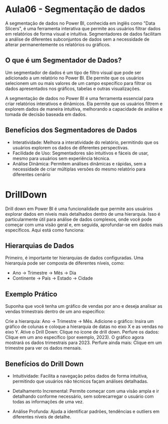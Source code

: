 # Aula06 - Segmentação de dados
A segmentação de dados no Power BI, conhecida em inglês como "Data Slicers", é uma ferramenta interativa que permite aos usuários filtrar dados em relatórios de forma visual e intuitiva. Segmentadores de dados facilitam a análise de diferentes subconjuntos de dados sem a necessidade de alterar permanentemente os relatórios ou gráficos.

## O que é um Segmentador de Dados?
Um segmentador de dados é um tipo de filtro visual que pode ser adicionado a um relatório no Power BI. Ele permite que os usuários selecionem um ou mais valores de um campo específico para filtrar os dados apresentados nos gráficos, tabelas e outras visualizações.

A segmentação de dados no Power BI é uma ferramenta essencial para criar relatórios interativos e dinâmicos. Ela permite que os usuários filtrem e explorem dados de maneira intuitiva, melhorando a capacidade de análise e tomada de decisão baseada em dados.

## Benefícios dos Segmentadores de Dados
- Interatividade: Melhora a interatividade do relatório, permitindo que os usuários explorem os dados de diferentes perspectivas.
- Facilidade de Uso: Segmentadores são intuitivos e fáceis de usar, mesmo para usuários sem experiência técnica.
- Análise Dinâmica: Permitem análises dinâmicas e rápidas, sem a necessidade de criar múltiplas versões do mesmo relatório para diferentes cenário

# DrillDown
Drill down em Power BI é uma funcionalidade que permite aos usuários explorar dados em níveis mais detalhados dentro de uma hierarquia. Isso é particularmente útil para análise de dados complexos, onde você pode começar com uma visão geral e, em seguida, aprofundar-se em dados mais específicos. Aqui está como funciona:

## Hierarquias de Dados
Primeiro, é importante ter hierarquias de dados configuradas. Uma hierarquia pode ser composta de diferentes níveis, como:

- Ano -> Trimestre -> Mês -> Dia
- Continente -> País -> Estado -> Cidade

## Exemplo Prático
Suponha que você tenha um gráfico de vendas por ano e deseja analisar as vendas trimestrais dentro de um ano específico:

Crie a hierarquia: Ano -> Trimestre -> Mês.
Adicione o gráfico: Insira um gráfico de colunas e coloque a hierarquia de datas no eixo X e as vendas no eixo Y.
Ative o Drill Down: Clique no ícone de drill down.
Perfure os dados: Clique em um ano específico (por exemplo, 2023). O gráfico agora mostrará os dados trimestrais para 2023.
Perfure ainda mais: Clique em um trimestre para ver os dados mensais.

## Benefícios do Drill Down
- Intuitividade: Facilita a navegação pelos dados de forma intuitiva, permitindo que usuários não técnicos façam análises detalhadas.

- Detalhamento Incremental: Permite começar com uma visão ampla e ir detalhando conforme necessário, sem sobrecarregar o usuário com todas as informações de uma vez.

- Análise Profunda: Ajuda a identificar padrões, tendências e outliers em diferentes níveis de detalhe.